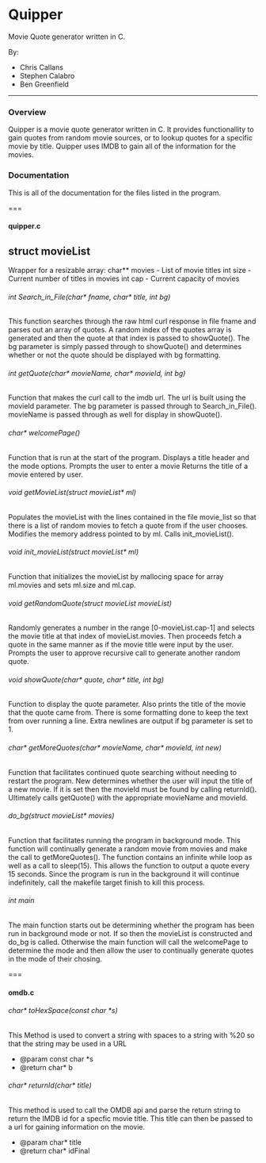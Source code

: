 # Quipper #

Movie Quote generator written in C.

By:
* Chris Callans
* Stephen Calabro
* Ben Greenfield

------

### Overview ###
Quipper is a movie quote generator written in C. It provides functionallity to gain quotes from random movie sources, or to lookup quotes for a specific movie by title. Quipper uses IMDB to gain all of the information for the movies.

### Documentation ###
This is all of the documentation for the files listed in the program.

===
#### quipper.c ####

## struct movieList ##
Wrapper for a resizable array:
	char** movies - List of movie titles
	int size - Current number of titles in movies
	int cap - Current capacity of movies

###### int Search_in_File(char* fname, char* title, int bg) ######
This function searches through the raw html curl response in file fname and 
parses out an array of quotes. A random index of the quotes array is generated
and then the quote at that index is passed to showQuote(). 
The bg parameter is simply passed through to showQuote() and determines whether
or not the quote should be displayed with bg formatting.

###### int getQuote(char* movieName, char* movieId, int bg) ######
Function that makes the curl call to the imdb url. The url is built using the
movieId parameter. The bg parameter is passed through to Search_in_File().
movieName is passed through as well for display in showQuote().

###### char* welcomePage() ######
Function that is run at the start of the program. Displays a title header and
the mode options. Prompts the user to enter a movie Returns the title of a movie
entered by user.

###### void getMovieList(struct movieList* ml) ######
Populates the movieList with the lines contained in the file movie_list so that
there is a list of random movies to fetch a quote from if the user chooses. 
Modifies the memory address pointed to by ml. Calls init_movieList().

###### void init_movieList(struct movieList* ml) ######
Function that initializes the movieList by mallocing space for array ml.movies 
and sets ml.size and ml.cap. 

###### void getRandomQuote(struct movieList movieList) ######
Randomly generates a number in the range [0-movieList.cap-1] and selects the
movie title at that index of movieList.movies. Then proceeds fetch a quote in
the same manner as if the movie title were input by the user. Prompts the user
to approve recursive call to generate another random quote.

###### void showQuote(char* quote, char* title, int bg) ######
Function to display the quote parameter. Also prints the title of the movie that
the quote came from. There is some formatting done to keep the text from over
running a line. Extra newlines are output if bg parameter is set to 1.

###### char* getMoreQuotes(char* movieName, char* movieId, int new) ######
Function that facilitates continued quote searching without needing to restart
the program. New determines whether the user will input the title of a new
movie. If it is set then the movieId must be found by calling returnId(). 
Ultimately calls getQuote() with the appropriate movieName and movieId.

###### do_bg(struct movieList* movies) ######
Function that facilitates running the program in background mode. This function
will continually generate a random movie from movies and make the call to
getMoreQuotes(). The function contains an infinite while loop as well as a call
to sleep(15). This allows the function to output a quote every 15 seconds. Since
the program is run in the background it will continue indefinitely, call the
makefile target finish to kill this process.

###### int main ######
The main function starts out be determining whether the program has been run in
background mode or not. If so then the movieList is constructed and do_bg is
called. Otherwise the main function will call the welcomePage to determine the
mode and then allow the user to continually generate quotes in the mode of their
chosing.

===

#### omdb.c ####

###### char\* toHexSpace(const char \*s) ######
This Method is used to convert a string with spaces to a string with %20 so that the string may be used in a URL

* @param const char \*s 
* @return char\* b

###### char\* returnId(char\* title) ######
This method is used to call the OMDB api
and parse the return string to return 
the IMDB id for a specfic movie title.
This title can then be passed to a url for gaining information on the movie.

* @param char\* title 
* @return char\* idFinal
